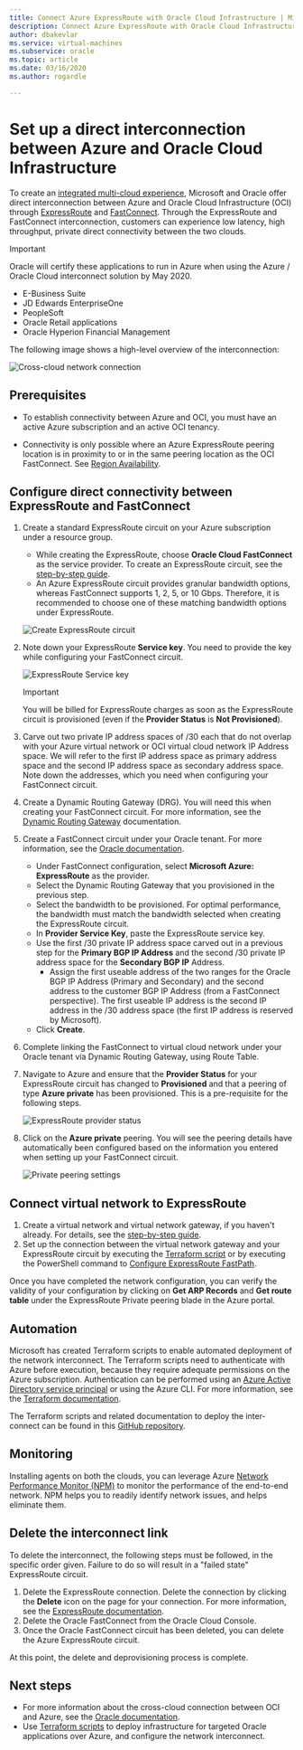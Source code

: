 ```yaml
---
title: Connect Azure ExpressRoute with Oracle Cloud Infrastructure | Microsoft Docs
description: Connect Azure ExpressRoute with Oracle Cloud Infrastructure (OCI) FastConnect to enable cross-cloud Oracle application solutions
author: dbakevlar
ms.service: virtual-machines
ms.subservice: oracle
ms.topic: article
ms.date: 03/16/2020
ms.author: rogardle

---
```


# Set up a direct interconnection between Azure and Oracle Cloud Infrastructure  

To create an [integrated multi-cloud experience](oracle-oci-overview.md), Microsoft and Oracle offer direct interconnection between Azure and Oracle Cloud Infrastructure (OCI) through [ExpressRoute](../../../expressroute/expressroute-introduction.md) and [FastConnect](https://docs.cloud.oracle.com/iaas/Content/Network/Concepts/fastconnectoverview.htm). Through the ExpressRoute and FastConnect interconnection, customers can experience low latency, high throughput, private direct connectivity between the two clouds.

> [!IMPORTANT]
> Oracle will certify these applications to run in Azure when using the Azure / Oracle Cloud interconnect solution by May 2020.
> * E-Business Suite
> * JD Edwards EnterpriseOne
> * PeopleSoft
> * Oracle Retail applications
> * Oracle Hyperion Financial Management

The following image shows a high-level overview of the interconnection:

![Cross-cloud network connection](media/configure-azure-oci-networking/azure-oci-connect.png)

## Prerequisites

* To establish connectivity between Azure and OCI, you must have an active Azure subscription and an active OCI tenancy.

* Connectivity is only possible where an Azure ExpressRoute peering location is in proximity to or in the same peering location as the OCI FastConnect. See [Region Availability](oracle-oci-overview.md#region-availability).

## Configure direct connectivity between ExpressRoute and FastConnect

1. Create a standard ExpressRoute circuit on your Azure subscription under a resource group. 
    * While creating the ExpressRoute, choose **Oracle Cloud FastConnect** as the service provider. To create an ExpressRoute circuit, see the [step-by-step guide](../../../expressroute/expressroute-howto-circuit-portal-resource-manager.md).
    * An Azure ExpressRoute circuit provides granular bandwidth options, whereas FastConnect supports 1, 2, 5, or 10 Gbps. Therefore, it is recommended to choose one of these matching bandwidth options under ExpressRoute.

    ![Create ExpressRoute circuit](media/configure-azure-oci-networking/exr-create-new.png)
1. Note down your ExpressRoute **Service key**. You need to provide the key while configuring your FastConnect circuit.

    ![ExpressRoute Service key](media/configure-azure-oci-networking/exr-service-key.png)

    > [!IMPORTANT]
    > You will be billed for ExpressRoute charges as soon as the ExpressRoute circuit is provisioned (even if the **Provider Status** is **Not Provisioned**).

1. Carve out two private IP address spaces of /30 each that do not overlap with your Azure virtual network or OCI virtual cloud network IP Address space. We will refer to the first IP address space as primary address space and the second IP address space as secondary address space. Note down the addresses, which you need when configuring your FastConnect circuit.
1. Create a Dynamic Routing Gateway (DRG). You will need this when creating your FastConnect circuit. For more information, see the [Dynamic Routing Gateway](https://docs.cloud.oracle.com/iaas/Content/Network/Tasks/managingDRGs.htm) documentation.
1. Create a FastConnect circuit under your Oracle tenant. For more information, see the [Oracle documentation](https://docs.cloud.oracle.com/iaas/Content/Network/Concepts/azure.htm).
  
    * Under FastConnect configuration, select **Microsoft Azure: ExpressRoute** as the provider.
    * Select the Dynamic Routing Gateway that you provisioned in the previous step.
    * Select the bandwidth to be provisioned. For optimal performance, the bandwidth must match the bandwidth selected when creating the ExpressRoute circuit.
    * In **Provider Service Key**, paste the ExpressRoute service key.
    * Use the first /30 private IP address space carved out in a previous step for the **Primary BGP IP Address** and the second /30 private IP address space for the **Secondary BGP IP** Address.
        * Assign the first useable address of the two ranges for the Oracle BGP IP Address (Primary and Secondary) and the second address to the customer BGP IP Address (from a FastConnect perspective). The first useable IP address is the second IP address in the /30 address space (the first IP address is reserved by Microsoft).
    * Click **Create**.
1. Complete linking the FastConnect to virtual cloud network under your Oracle tenant via Dynamic Routing Gateway, using Route Table.
1. Navigate to Azure and ensure that the **Provider Status** for your ExpressRoute circuit has changed to **Provisioned** and that a peering of type **Azure private** has been provisioned. This is a pre-requisite for the following steps.

    ![ExpressRoute provider status](media/configure-azure-oci-networking/exr-provider-status.png)
1. Click on the **Azure private** peering. You will see the peering details have automatically been configured based on the information you entered when setting up your FastConnect circuit.

    ![Private peering settings](media/configure-azure-oci-networking/exr-private-peering.png)

## Connect virtual network to ExpressRoute

1. Create a virtual network and virtual network gateway, if you haven't already. For details, see the [step-by-step guide](../../../expressroute/expressroute-howto-add-gateway-portal-resource-manager.md).
1. Set up the connection between the virtual network gateway and your ExpressRoute circuit by executing the [Terraform script](https://github.com/microsoft/azure-oracle/tree/master/InterConnect-2) or by executing the PowerShell command to [Configure ExpressRoute FastPath](../../../expressroute/expressroute-howto-linkvnet-arm.md#configure-expressroute-fastpath).

Once you have completed the network configuration, you can verify the validity of your configuration by clicking on **Get ARP Records** and **Get route table** under the ExpressRoute Private peering blade in the Azure portal.

## Automation

Microsoft has created Terraform scripts to enable automated deployment of the network interconnect. The Terraform scripts need to authenticate with Azure before execution, because they require adequate permissions on the Azure subscription. Authentication can be performed using an [Azure Active Directory service principal](../../../active-directory/develop/app-objects-and-service-principals.md#service-principal-object) or using the Azure CLI. For more information, see the [Terraform documentation](https://www.terraform.io/docs/providers/azurerm/auth/azure_cli.html).

The Terraform scripts and related documentation to deploy the inter-connect can be found in this [GitHub repository](https://aka.ms/azureociinterconnecttf).

## Monitoring

Installing agents on both the clouds, you can leverage Azure [Network Performance Monitor (NPM)](../../../expressroute/how-to-npm.md) to monitor the performance of the end-to-end network. NPM helps you to readily identify network issues, and helps eliminate them.

## Delete the interconnect link

To delete the interconnect, the following steps must be followed, in the specific order given. Failure to do so will result in a "failed state" ExpressRoute circuit.

1. Delete the ExpressRoute connection. Delete the connection by clicking the **Delete** icon on the page for your connection. For more information, see the [ExpressRoute documentation](../../../expressroute/expressroute-howto-linkvnet-portal-resource-manager.md#clean-up-resources).
1. Delete the Oracle FastConnect from the Oracle Cloud Console.
1. Once the Oracle FastConnect circuit has been deleted, you can delete the Azure ExpressRoute circuit.

At this point, the delete and deprovisioning process is complete.

## Next steps

* For more information about the cross-cloud connection between OCI and Azure, see the [Oracle documentation](https://docs.cloud.oracle.com/iaas/Content/Network/Concepts/azure.htm).
* Use [Terraform scripts](https://aka.ms/azureociinterconnecttf) to deploy infrastructure for targeted Oracle applications over Azure, and configure the network interconnect. 
